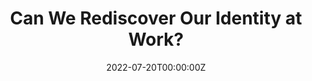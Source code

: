 ---
title: Can We Rediscover Our Identity at Work?

# Summary for listings and search engines
summary: This Psychology Today articles features Scott's recent work on positive psychology interventions.

# Link this post with a project
projects: []

# Date published
date: "2022-07-20T00:00:00Z"

# Is this an unpublished draft?
draft: false

# Show this page in the Featured widget?
featured: false

# Featured image
# Place an image named `featured.jpg/png` in this page's folder and customize its options here.

links:
- icon: briefcase
  icon_pack: fa
  name: Link to Article
  url: ""

---